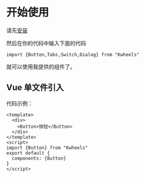 # 开始使用

请先[安装](#/doc/install)

然后在你的代码中输入下面的代码

```
import {Button,Tabs,Switch,Dialog} from "Kwheels"
```
就可以使用我提供的组件了。

## Vue 单文件引入

代码示例：
```
<template>
  <div>
    <Button>按钮</Button>
  </div>
</template>
<script>
import {Button} from "Kwheels"
export default {
  components: {Button}
}
</script>

```